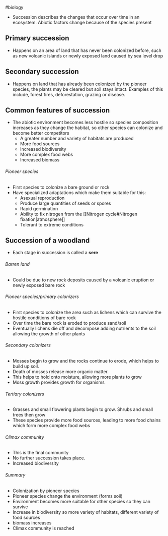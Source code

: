 #biology 
- Succession describes the changes that occur over time in an ecosystem. Abiotic factors change because of the species present

## Primary succession
- Happens on an area of land that has never been colonized before, such as new volcanic islands or newly exposed land caused by sea level drop

## Secondary succession
- Happens on land that has already been colonized by the pioneer species, the plants may be cleared but soil stays intact. Examples of this include, forest fires, deforestation, grazing or disease.

## Common features of succession
- The abiotic environment becomes less hostile so species composition increases as they change the habitat, so other species can colonize and become better competitors
    - A greater number and variety of habitats are produced
    - More food sources
    - Increased biodiversity
    - More complex food webs
    - Increased biomass

###### Pioneer species
- First species to colonize a bare ground or rock
- Have specialized adaptations which make them suitable for this:
    - Asexual reproduction
    - Produce large quantities of seeds or spores
    - Rapid germination
    - Ability to fix nitrogen from the [[Nitrogen cycle#Nitrogen fixation|atmosphere]]
    - Tolerant to extreme conditions

## Succession of a woodland
- Each stage in succession is called a **sere**

###### Barren land
- Could be due to new rock deposits caused by a volcanic eruption or newly exposed bare rock

###### Pioneer species/primary colonizers
- First species to colonize the area such as lichens which can survive the hostile conditions of bare rock
- Over time the bare rock is eroded to produce sand/soil
- Eventually lichens die off and decompose adding nutrients to the soil allowing the growth of other plants

###### Secondary colonizers
- Mosses begin to grow and the rocks continue to erode, which helps to build up soil.
- Death of mosses release more organic matter.
- This helps to hold onto moisture, allowing more plants to grow
- Moss growth provides growth for organisms

###### Tertiary colonizers
- Grasses and small flowering plants begin to grow. Shrubs and small trees then grow
- These species provide more food sources, leading to more food chains which form more complex food webs

###### Climax community
- This is the final community
- No further succession takes place.
- Increased biodiversity

###### Summary
- Colonization by pioneer species
- Pioneer species change the environment (forms soil)
- Environment becomes more suitable for other species so they can survive
- Increase in biodiversity so more variety of habitats, different variety of food sources
- biomass increases
- Climax community is reached
